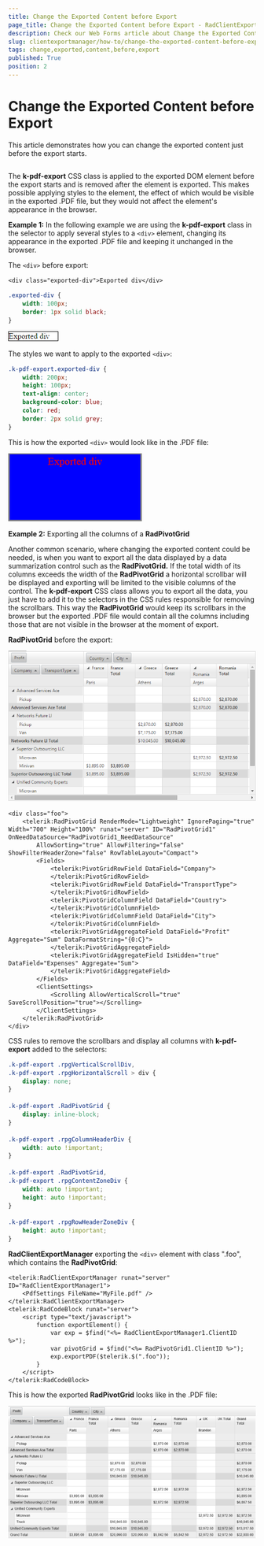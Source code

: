 ```yaml
---
title: Change the Exported Content before Export
page_title: Change the Exported Content before Export - RadClientExportManager
description: Check our Web Forms article about Change the Exported Content before Export.
slug: clientexportmanager/how-to/change-the-exported-content-before-export
tags: change,exported,content,before,export
published: True
position: 2
---
```


# Change the Exported Content before Export



This article demonstrates how you can change the exported content just before the export starts.

## 

The **k-pdf-export** CSS class is applied to the exported DOM element before the export starts and is removed after the element is exported. This makes possible applying styles to the element, the effect of which would be visible in the exported .PDF file, but they would not affect the element's appearance in the browser.  

**Example 1:** In the following example we are using the **k-pdf-export** class in the selector to apply several styles to a `<div>` element, changing its appearance in the exported .PDF file and keeping it unchanged in the browser.


The `<div>` before export:


````ASPNET
<div class="exported-div">Exported div</div>
````


````CSS
.exported-div {
    width: 100px;
    border: 1px solid black;
}
````


![Div Before Export](images/clientexportmanager-div-before-export.png)


The styles we want to apply to the exported `<div>`:


````CSS
.k-pdf-export.exported-div {
    width: 200px;
    height: 100px;
    text-align: center;
    background-color: blue;
    color: red;
    border: 2px solid grey;       
}
````


This is how the exported `<div>` would look like in the .PDF file:

![Div After Export](images/clientexportmanager-div-after-export.png)

**Example 2:** Exporting all the columns of a **RadPivotGrid** 

Another common scenario, where changing the exported content could be needed, is when you want to export all the data displayed by a data summarization control such as the **RadPivotGrid.** If the total width of its columns exceeds the width of the **RadPivotGrid** a horizontal scrollbar will be displayed and exporting will be limited to the visible columns of the control. The **k-pdf-export** CSS class allows you to export all the data, you just have to add it to the selectors in the CSS rules responsible for removing the scrollbars. This way the **RadPivotGrid** would keep its scrollbars in the browser but the exported .PDF file would contain all the columns including those that are not visible in the browser at the moment of export.   

**RadPivotGrid** before the export:

![PivotGrid Before](images/clientexportmanager-pivotgrid.png)


````ASPNET
<div class="foo">
    <telerik:RadPivotGrid RenderMode="Lightweight" IgnorePaging="true" Width="700" Height="100%" runat="server" ID="RadPivotGrid1" OnNeedDataSource="RadPivotGrid1_NeedDataSource"
        AllowSorting="true" AllowFiltering="false" ShowFilterHeaderZone="false" RowTableLayout="Compact">
        <Fields>
            <telerik:PivotGridRowField DataField="Company">
            </telerik:PivotGridRowField>
            <telerik:PivotGridRowField DataField="TransportType">
            </telerik:PivotGridRowField>
            <telerik:PivotGridColumnField DataField="Country">
            </telerik:PivotGridColumnField>
            <telerik:PivotGridColumnField DataField="City">
            </telerik:PivotGridColumnField>
            <telerik:PivotGridAggregateField DataField="Profit" Aggregate="Sum" DataFormatString="{0:C}">
            </telerik:PivotGridAggregateField>
            <telerik:PivotGridAggregateField IsHidden="true" DataField="Expenses" Aggregate="Sum">
            </telerik:PivotGridAggregateField>
        </Fields>
        <ClientSettings>
            <Scrolling AllowVerticalScroll="true" SaveScrollPosition="true"></Scrolling>
        </ClientSettings>
    </telerik:RadPivotGrid>
</div>
````


CSS rules to remove the scrollbars and display all columns with **k-pdf-export** added to the selectors:


````CSS
.k-pdf-export .rpgVerticalScrollDiv,
.k-pdf-export .rpgHorizontalScroll > div {
    display: none;
}

.k-pdf-export .RadPivotGrid {
    display: inline-block;
}

.k-pdf-export .rpgColumnHeaderDiv {
    width: auto !important;
}

.k-pdf-export .RadPivotGrid,
.k-pdf-export .rpgContentZoneDiv {
    width: auto !important;
    height: auto !important;
}

.k-pdf-export .rpgRowHeaderZoneDiv {
    height: auto !important;
}
````


**RadClientExportManager** exporting the `<div>` element with class ".foo", which contains the **RadPivotGrid**:


````ASPNET
<telerik:RadClientExportManager runat="server" ID="RadClientExportManager1">               
    <PdfSettings FileName="MyFile.pdf" />
</telerik:RadClientExportManager>
<telerik:RadCodeBlock runat="server">
    <script type="text/javascript">
        function exportElement() {
            var exp = $find("<%= RadClientExportManager1.ClientID %>");
            var pivotGrid = $find("<%= RadPivotGrid1.ClientID %>");
            exp.exportPDF($telerik.$(".foo"));
        }
    </script>
</telerik:RadCodeBlock>
````


This is how the exported **RadPivotGrid** looks like in the .PDF file:

![PivotGrid After](images/clientexportmanager-pivotgrid-after.png)


